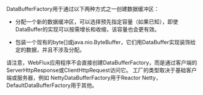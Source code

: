 DataBufferFactory用于通过以下两种方式之一创建数据缓冲区：

- 分配一个新的数据缓冲区，可以选择预先指定容量（如果已知），即使DataBuffer的实现可以按需增长和收缩，该容量也会更有效。

- 包装一个现有的byte[]或java.nio.ByteBuffer，它们用DataBuffer实现装饰给定的数据，并且不涉及分配。

请注意，WebFlux应用程序不会直接创建DataBufferFactory，而是通过客户端的ServerHttpResponse或ClientHttpRequest访问它。 工厂的类型取决于基础客户端或服务器，例如 NettyDataBufferFactory用于Reactor Netty，DefaultDataBufferFactory用于其他。